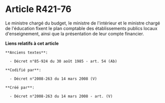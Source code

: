 # Article R421-76

Le ministre chargé du budget, le ministre de l'intérieur et le ministre chargé de l'éducation fixent le plan comptable des
établissements publics locaux d'enseignement, ainsi que la présentation de leur compte financier.

**Liens relatifs à cet article**

	**Anciens textes**:

	  - Décret n°85-924 du 30 août 1985 - art. 54 (Ab)

	**Codifié par**:

	  - Décret n°2008-263 du 14 mars 2008 (V)

	**Créé par**:

	  - Décret n°2008-263 du 14 mars 2008 - art. (V)
